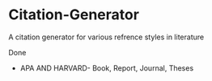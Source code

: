 # Citation-Generator
A citation generator for various refrence styles in literature

Done 
*   APA AND HARVARD- Book, Report, Journal, Theses